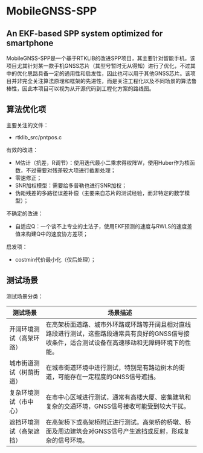 # MobileGNSS-SPP

## An EKF-based SPP system optimized for smartphone
MobileGNSS-SPP是一个基于RTKLIB的改进SPP项目，其主要针对智能手机，该项目尤其针对某一款手机GNSS芯片（其型号暂时无从得知）进行了优化，不过其中的优化思路具备一定的通用性和启发性，因此也可以用于其他GNSS芯片。该项目并非完全关注算法原理和框架的先进性，而是关注工程化以及不同场景的算法鲁棒性，因此本项目可以视为从开源代码到工程化方案的路线图。

## 算法优化项
主要关注的文件：
- rtklib_src/pntpos.c

有效的改进：
- M估计（抗差，R调节）：使用迭代最小二乘求得权阵W，使用Huber作为核函数，不过需要对残差较大项进行截断处理；
- 零速修正；
- SNR加权模型：需要给多普勒也进行SNR加权；
- 伪距残差的多路径误差补偿（主要来自芯片的测试经验，而非特定的数学模型）；

不确定的改进：
- 自适应Q：一个谈不上专业的土法子，使用EKF预测的速度与RWLS的速度差值来构建Q中的速度协方差项；

启发项：
- costmin代价最小化（仅后处理）；

## 测试场景
测试场景分类：  

| 测试场景 | 场景描述                    |
| ---- | --------------------------- |
| 开阔环境测试（高架环路）| 在高架桥面道路、城市外环路或环路等开阔且相对直线路段进行测试，这些路段通常具有良好的GNSS信号接收条件，适合测试设备在高速移动和无障碍环境下的性能。|
| 城市街道测试（树荫街道）| 在城市街道环境中进行测试，特别是有路边树木的街道，可能存在一定程度的GNSS信号遮挡。  |
| 复杂环境测试（市中心）  | 在市中心区域进行测试，通常有高楼大厦、密集建筑和复杂的交通环境，GNSS信号接收可能受到较大干扰。 |
| 遮挡环境测试（高架遮挡）| 在高架桥下或高架桥附近进行测试。高架桥的桥墩、桥面及周边建筑会对GNSS信号产生遮挡或反射，形成复杂的信号环境。 |
